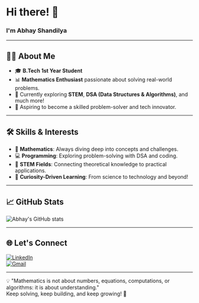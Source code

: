 # Hi there! 👋 
### I'm Abhay Shandilya

---

## 👨‍🎓 About Me  
- 🎓 **B.Tech 1st Year Student**
- 📊 **Mathematics Enthusiast** passionate about solving real-world problems.  
- 🌱 Currently exploring **STEM**, **DSA (Data Structures & Algorithms)**, and much more!  
- 🚀 Aspiring to become a skilled problem-solver and tech innovator.  

---

## 🛠 Skills & Interests
- 📐 **Mathematics**: Always diving deep into concepts and challenges.
- 💻 **Programming**: Exploring problem-solving with DSA and coding.
- 🔬 **STEM Fields**: Connecting theoretical knowledge to practical applications.  
- 🌟 **Curiosity-Driven Learning**: From science to technology and beyond!  

---

## 📈 GitHub Stats
![Abhay's GitHub stats](https://github-readme-stats.vercel.app/api?username=abhay-shandilya&show_icons=true&theme=radical)

---

## 🌐 Let's Connect
[![LinkedIn](https://img.shields.io/badge/LinkedIn-%230A66C2.svg?style=for-the-badge&logo=linkedin&logoColor=white)](https://www.linkedin.com/in/your-link/)  
[![Gmail](https://img.shields.io/badge/Gmail-D14836?style=for-the-badge&logo=gmail&logoColor=white)](mailto:your-email@gmail.com)

---

💡 "Mathematics is not about numbers, equations, computations, or algorithms: it is about understanding."  
Keep solving, keep building, and keep growing! 🚀
